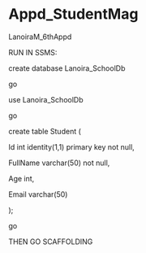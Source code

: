 # Appd\_StudentMag

LanoiraM\_6thAppd



RUN IN SSMS:

create database Lanoira\_SchoolDb

go



use Lanoira\_SchoolDb

go



create table Student (

Id int identity(1,1) primary key not null,

FullName varchar(50) not null,

Age int,

Email varchar(50)

);

go



THEN GO SCAFFOLDING

